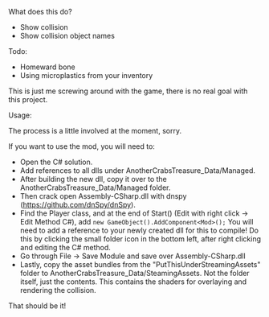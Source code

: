 What does this do?
- Show collision
- Show collision object names

Todo:
- Homeward bone
- Using microplastics from your inventory

This is just me screwing around with the game, there is no real goal with this project.

Usage:

The process is a little involved at the moment, sorry.

If you want to use the mod, you will need to:

- Open the C# solution.
- Add references to all dlls under AnotherCrabsTreasure_Data/Managed.
- After building the new dll, copy it over to the AnotherCrabsTreasure_Data/Managed folder.
- Then crack open Assembly-CSharp.dll with dnspy (https://github.com/dnSpy/dnSpy).
- Find the Player class, and at the end of Start() (Edit with right click -> Edit Method C#), add
```new GameObject().AddComponent<Mod>();```
You will need to add a reference to your newly created dll for this to compile! Do this by clicking the small folder icon in the bottom left, after right clicking and editing the C# method.
- Go through File -> Save Module and save over Assembly-CSharp.dll
- Lastly, copy the asset bundles from the "PutThisUnderStreamingAssets" folder to AnotherCrabsTreasure_Data/SteamingAssets. Not the folder itself, just the contents. This contains the shaders for overlaying and rendering the collision.

That should be it!